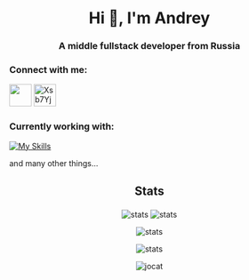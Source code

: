 <h1 align="center">Hi 👋, I'm Andrey</h1>
<h3 align="center">A middle fullstack developer from Russia</h3>

### Connect with me:

<p>
  <a href="https://discord.com/users/199231799124164608" target="blank"
    ><img
      src="https://skillicons.dev/icons?i=discord"
      height="40"
      width="40"
  /></a>
  <a href="https://t.me/JCat98" target="blank"
    ><img
      src="https://telegram.org/img/t_logo.svg"
      alt="Xsb7Yjp"
      height="40"
      width="40"
  /></a>
</p>

### Currently working with:

[![My Skills](https://skillicons.dev/icons?i=html,css,js,ts,nodejs,electron,mysql,mongodb,redis,nestjs,react,solidjs,astro,nextjs,vite,tailwind,linux,nginx,docker,cloudflare,vscode)](https://skillicons.dev)

<p>and many other things...</p>

<h2><p align="center">Stats</p></h2>
<p align="center">
  <img
    src="https://github-profile-summary-cards.vercel.app/api/cards/repos-per-language?username=jocat&theme=github&exclude=PHP"
    alt="stats"
  />
  <img
    src="https://github-profile-summary-cards.vercel.app/api/cards/most-commit-language?username=jocat&theme=github"
    alt="stats"
  />
</p>
<p align="center">
  <img
    src="https://github-readme-stats.vercel.app/api?username=jocat&show_icons=true&count_private=true"
    alt="stats"
  />
</p>
<p align="center">
  <img
    src="https://github-readme-stats.vercel.app/api/wakatime?username=JoCat&layout=compact&langs_count=20&custom_title=WakaTime%20Stats%20(Top%2020)"
    alt="stats"
  />
</p>
<p align="center">
  <img
    src="https://komarev.com/ghpvc/?username=jocat&label=Profile%20views&color=brightgreen"
    alt="jocat"
  />
</p>
